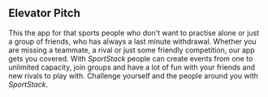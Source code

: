 ## Elevator Pitch

This the app for that sports people who don't want to practise alone or just a group of friends, who 
has always a last minute withdrawal. Whether you are missing a teammate, a rival or just some friendly
competition, our app gets you covered. With *SportStack* people can create events from one to unlimited
capacity, join groups and have a lot of fun with your friends and new rivals to play with. 
Challenge yourself and the people around you with *SportStack*.
